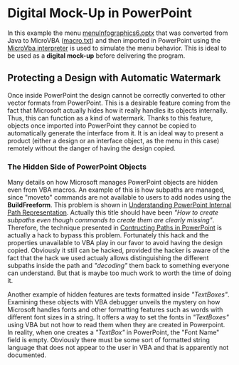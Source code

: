 # Digital Mock-Up in PowerPoint

In this example the menu [menuInfographics6.pptx](https://github.com/nilostolte/MicroVBA-PowerPoint/blob/main/menuInfographics6.pptx) that was converted from Java to MicroVBA ([macro.txt](https://github.com/nilostolte/MicroVBA-PowerPoint/blob/main/MicroVBA%20Interpreter/macro.txt)) and then imported in PowerPoint using the [MicroVba interpreter](https://github.com/nilostolte/MicroVBA-PowerPoint/blob/main/MicroVBA%20Interpreter/ReadMicroVBA.pptm) is used to simulate the menu behavior. This is ideal to be used as a **digital mock-up** before delivering the program.

## Protecting a Design with Automatic Watermark
Once inside PowerPoint the design cannot be correctly converted to other vector formats from PowerPoint. This is a desirable feature coming from the fact that Microsoft actually hides how it really handles its objects internally. Thus, this  can function as a kind of watermark. Thanks to this feature, objects once imported into PowerPoint they cannot be copied to automatically generate the interface from it. It is an ideal way to present a product (either a design or an interface object, as the menu in this case) remotely without the danger of having the design copied. 

### The Hidden Side of PowerPoint Objects
Many details on how Microsoft manages PowerPoint objects are hidden even from VBA macros. An example of this is how subpaths are managed, since "moveto" commands are not available to users to add nodes using the **BuildFreeform**. This problem is shown in [Understanding PowerPoint Internal Path Representation](https://github.com/nilostolte/MicroVBA-PowerPoint/blob/main/README.md#understanding-powerpoint-internal-path-representation). Actually this title should have been _"How to create subpaths even though commands to create them are clearly missing"_. 
Therefore, the technique presented in [Contructing Paths in PowerPoint](https://github.com/nilostolte/MicroVBA-PowerPoint/blob/main/README.md#contructing-paths-in-powerpoint) is actually a hack to bypass this problem. Fortunately this hack and the properties unavailable to VBA play in our favor to avoid having the design copied. Obviously it still can be hacked, provided the hacker is aware of the fact that the hack we used actualy allows distinguishing the different subpaths inside the path and _"decoding"_ them back to something everyone can understand. But that is maybe too much work to worth the time of doing it.

Another example of hidden features are texts formatted inside _"TextBoxes"_. Examining these objects with VBA debugger unveils the mystery on how Microsoft handles fonts and other formatting features such as words with different font sizes in a string. It offers a way to set the fonts in _"TextBoxes"_ using VBA but not how to read them when they are created in Powerpoint. In reality, when one creates a _"TextBox"_ in PowerPoint, the "Font Name" field is empty. 
Obviously there must be some sort of formatted string language that does not appear to the user in VBA and that is apparently not documented. 
